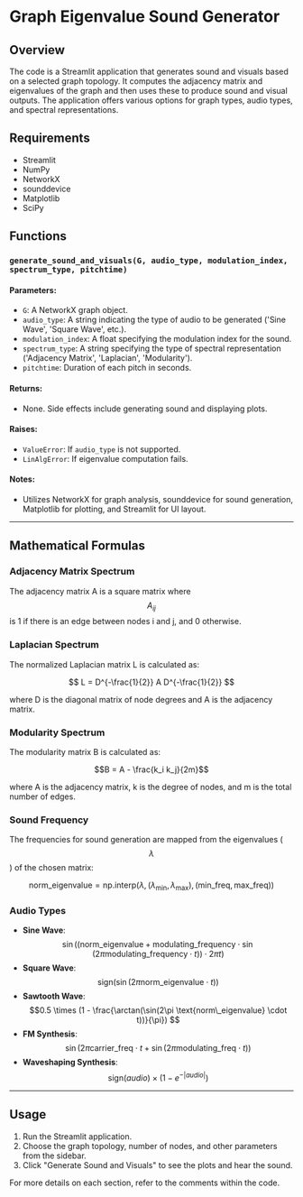 # Graph Eigenvalue Sound Generator

## Overview

The code is a Streamlit application that generates sound and visuals based on a selected graph topology. It computes the adjacency matrix and eigenvalues of the graph and then uses these to produce sound and visual outputs. The application offers various options for graph types, audio types, and spectral representations.

## Requirements

- Streamlit
- NumPy
- NetworkX
- sounddevice
- Matplotlib
- SciPy

## Functions

### `generate_sound_and_visuals(G, audio_type, modulation_index, spectrum_type, pitchtime)`

#### Parameters:

- `G`: A NetworkX graph object.
- `audio_type`: A string indicating the type of audio to be generated ('Sine Wave', 'Square Wave', etc.).
- `modulation_index`: A float specifying the modulation index for the sound.
- `spectrum_type`: A string specifying the type of spectral representation ('Adjacency Matrix', 'Laplacian', 'Modularity').
- `pitchtime`: Duration of each pitch in seconds.

#### Returns:
- None. Side effects include generating sound and displaying plots.

#### Raises:
- `ValueError`: If `audio_type` is not supported.
- `LinAlgError`: If eigenvalue computation fails.

#### Notes:
- Utilizes NetworkX for graph analysis, sounddevice for sound generation, Matplotlib for plotting, and Streamlit for UI layout.

---

## Mathematical Formulas

### Adjacency Matrix Spectrum

The adjacency matrix A is a square matrix where $$A_{ij}$$ is 1 if there is an edge between nodes i and j, and 0 otherwise.

### Laplacian Spectrum

The normalized Laplacian matrix L is calculated as:

$$
L = D^{-\frac{1}{2}} A D^{-\frac{1}{2}}
$$

where D is the diagonal matrix of node degrees and A is the adjacency matrix.

### Modularity Spectrum

The modularity matrix B is calculated as:


$$B = A - \frac{k_i k_j}{2m}$$

where A is the adjacency matrix, k is the degree of nodes, and m is the total number of edges.

### Sound Frequency

The frequencies for sound generation are mapped from the eigenvalues ($$\lambda$$) of the chosen matrix:

$$
\text{norm\_eigenvalue} = \text{np.interp}(\lambda, (\lambda_{\text{min}}, \lambda_{\text{max}}), (\text{min\_freq}, \text{max\_freq}))
$$

### Audio Types

- **Sine Wave**: $$ \sin((\text{norm\_eigenvalue} + \text{modulating\_frequency} \cdot \sin(2\pi \text{modulating\_frequency} \cdot t)) \cdot 2\pi t)$$
- **Square Wave**: $$\text{sign}(\sin(2\pi \text{norm\_eigenvalue} \cdot t))$$
- **Sawtooth Wave**: $$0.5 \times (1 - \frac{\arctan(\sin(2\pi \text{norm\_eigenvalue} \cdot t))}{\pi}) $$
- **FM Synthesis**: $$ \sin(2\pi \text{carrier\_freq} \cdot t + \sin(2\pi \text{modulating\_freq} \cdot t))$$
- **Waveshaping Synthesis**: $$\text{sign}(audio) \times (1 - e^{-|audio|})$$

---

## Usage

1. Run the Streamlit application.
2. Choose the graph topology, number of nodes, and other parameters from the sidebar.
3. Click "Generate Sound and Visuals" to see the plots and hear the sound.

For more details on each section, refer to the comments within the code.